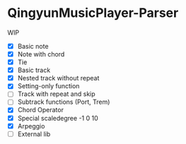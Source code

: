 # QingyunMusicPlayer-Parser

WIP

- [x] Basic note
- [x] Note with chord
- [x] Tie
- [x] Basic track
- [x] Nested track without repeat
- [x] Setting-only function
- [ ] Track with repeat and skip
- [ ] Subtrack functions (Port, Trem)
- [x] Chord Operator
- [x] Special scaledegree -1 0 10
- [x] Arpeggio
- [ ] External lib
